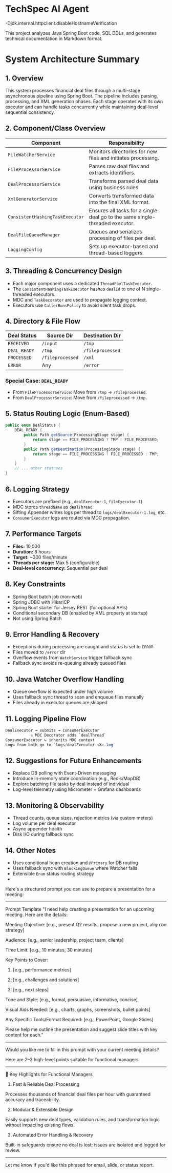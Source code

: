 # TechSpec AI Agent


-Djdk.internal.httpclient.disableHostnameVerification

This project analyzes Java Spring Boot code, SQL DDLs, and generates technical documentation in Markdown format.

# System Architecture Summary

## 1. Overview

This system processes financial deal files through a multi-stage asynchronous pipeline using Spring Boot. The pipeline includes parsing, processing, and XML generation phases. Each stage operates with its own executor and can handle tasks concurrently while maintaining deal-level sequential consistency.

## 2. Component/Class Overview

| Component                       | Responsibility                                                               |
| ------------------------------- | ---------------------------------------------------------------------------- |
| `FileWatcherService`            | Monitors directories for new files and initiates processing.                 |
| `FileProcessorService`          | Parses raw deal files and extracts identifiers.                              |
| `DealProcessorService`          | Transforms parsed deal data using business rules.                            |
| `XmlGeneratorService`           | Converts transformed data into the final XML format.                         |
| `ConsistentHashingTaskExecutor` | Ensures all tasks for a single deal go to the same single-threaded executor. |
| `DealFileQueueManager`          | Queues and serializes processing of files per deal.                          |
| `LoggingConfig`                 | Sets up executor-based and thread-based loggers.                             |

## 3. Threading & Concurrency Design

* Each major component uses a dedicated `ThreadPoolTaskExecutor`.
* The `ConsistentHashingTaskExecutor` hashes `dealId` to one of N single-threaded executors.
* MDC and `TaskDecorator` are used to propagate logging context.
* Executors use `CallerRunsPolicy` to avoid silent task drops.

## 4. Directory & File Flow

| Deal Status  | Source Dir       | Destination Dir  |
| ------------ | ---------------- | ---------------- |
| `RECEIVED`   | `/input`         | `/tmp`           |
| `DEAL_READY` | `/tmp`           | `/fileprocessed` |
| `PROCESSED`  | `/fileprocessed` | `/xml`           |
| `ERROR`      | Any              | `/error`         |

### Special Case: `DEAL_READY`

* From `FileProcessorService`: Move from `/tmp` → `/fileprocessed`.
* From `DealProcessorService`: Move from `/fileprocessed` → `/tmp`.

## 5. Status Routing Logic (Enum-Based)

```java
public enum DealStatus {
    DEAL_READY {
        public Path getSource(ProcessingStage stage) {
            return stage == FILE_PROCESSING ? TMP : FILE_PROCESSED;
        }
        public Path getDestination(ProcessingStage stage) {
            return stage == FILE_PROCESSING ? FILE_PROCESSED : TMP;
        }
    }
    // ... other statuses
}
```

## 6. Logging Strategy

* Executors are prefixed (e.g., `dealExecutor-1`, `fileExecutor-1`).
* MDC stores `threadName` as `dealThread`.
* Sifting Appender writes logs per thread to `logs/dealExecutor-1.log`, etc.
* `ConsumerExecutor` logs are routed via MDC propagation.

## 7. Performance Targets

* **Files:** 10,000
* **Duration:** 8 hours
* **Target:** \~300 files/minute
* **Threads per stage:** Max 5 (configurable)
* **Deal-level concurrency:** Sequential per deal

## 8. Key Constraints

* Spring Boot batch job (non-web)
* Spring JDBC with HikariCP
* Spring Boot starter for Jersey REST (for optional APIs)
* Conditional secondary DB (enabled by XML property at startup)
* Not using Spring Batch

## 9. Error Handling & Recovery

* Exceptions during processing are caught and status is set to `ERROR`
* Files moved to `/error` dir
* Overflow events from `WatchService` trigger fallback sync
* Fallback sync avoids re-queuing already queued files

## 10. Java Watcher Overflow Handling

* Queue overflow is expected under high volume
* Uses fallback sync thread to scan and enqueue files manually
* Files already in executor queues are skipped

## 11. Logging Pipeline Flow

```java
DealExecutor → submits → ConsumerExecutor
           ↳ MDC Decorator adds `dealThread`
ConsumerExecutor ↳ inherits MDC context
Logs from both go to `logs/dealExecutor-<X>.log`
```

## 12. Suggestions for Future Enhancements

* Replace DB polling with Event-Driven messaging
* Introduce in-memory state coordination (e.g., Redis/MapDB)
* Explore batching file tasks by deal instead of individual
* Log-level telemetry using Micrometer + Grafana dashboards

## 13. Monitoring & Observability

* Thread counts, queue sizes, rejection metrics (via custom meters)
* Log volume per deal executor
* Async appender health
* Disk I/O during fallback sync

## 14. Other Notes

* Uses conditional bean creation and `@Primary` for DB routing
* Uses fallback sync with `BlockingQueue` where Watcher fails
* Extensible `Enum` status routing strategy
* 

Here's a structured prompt you can use to prepare a presentation for a meeting:


---

Prompt Template
"I need help creating a presentation for an upcoming meeting. Here are the details:

Meeting Objective: [e.g., present Q2 results, propose a new project, align on strategy]

Audience: [e.g., senior leadership, project team, clients]

Time Limit: [e.g., 10 minutes, 30 minutes]

Key Points to Cover:

1. [e.g., performance metrics]


2. [e.g., challenges and solutions]


3. [e.g., next steps]



Tone and Style: [e.g., formal, persuasive, informative, concise]

Visual Aids Needed: [e.g., charts, graphs, screenshots, bullet points]

Any Specific Tools/Format Required: [e.g., PowerPoint, Google Slides]


Please help me outline the presentation and suggest slide titles with key content for each."


---

Would you like me to fill in this prompt with your current meeting details?



Here are 2–3 high-level points suitable for functional managers:


---

🔹 Key Highlights for Functional Managers

1. Fast & Reliable Deal Processing

Processes thousands of financial deal files per hour with guaranteed accuracy and traceability.



2. Modular & Extensible Design

Easily supports new deal types, validation rules, and transformation logic without impacting existing flows.



3. Automated Error Handling & Recovery

Built-in safeguards ensure no deal is lost; issues are isolated and logged for review.





---

Let me know if you'd like this phrased for email, slide, or status report.






